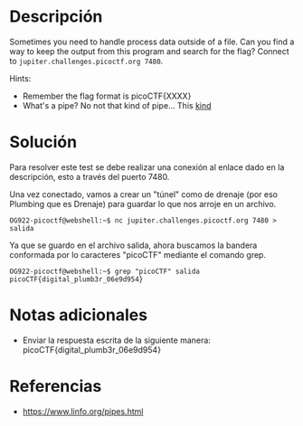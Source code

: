 # **Descripción**

Sometimes you need to handle process data outside of a file. Can you find a way to keep the output from this program and search for the flag? Connect to `jupiter.challenges.picoctf.org 7480`.

Hints:
- Remember the flag format is picoCTF{XXXX}
- What's a pipe? No not that kind of pipe... This [kind](http://www.linfo.org/pipes.html)

# **Solución**

Para resolver este test se debe realizar una conexión al enlace dado en la descripción, esto a través del puerto 7480.

Una vez conectado, vamos a crear un "túnel" como de drenaje (por eso Plumbing que es Drenaje) para guardar lo que nos arroje en un archivo.

```
OG922-picoctf@webshell:~$ nc jupiter.challenges.picoctf.org 7480 > salida
```

Ya que se guardo en el archivo salida, ahora buscamos la bandera conformada por lo caracteres "picoCTF" mediante el comando grep.

```
OG922-picoctf@webshell:~$ grep "picoCTF" salida 
picoCTF{digital_plumb3r_06e9d954}
```
# **Notas adicionales**

- Enviar la respuesta escrita de la siguiente manera: picoCTF{digital_plumb3r_06e9d954}
# **Referencias**

- https://www.linfo.org/pipes.html
